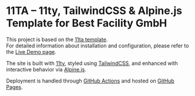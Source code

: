 # 11TA – 11ty, TailwindCSS & Alpine.js Template for Best Facility GmbH

This project is based on the [11ta template](https://github.com/11ta/11ta-template).  
For detailed information about installation and configuration, please refer to the [Live Demo page](https://11ta.netlify.app/).

The site is built with [11ty](https://11ty.dev/), styled using [TailwindCSS](https://tailwindcss.com/), and enhanced with interactive behavior via [Alpine.js](https://alpinejs.dev/).

Deployment is handled through [GitHub Actions](https://github.com/features/actions) and hosted on [GitHub Pages](https://pages.github.com/).
